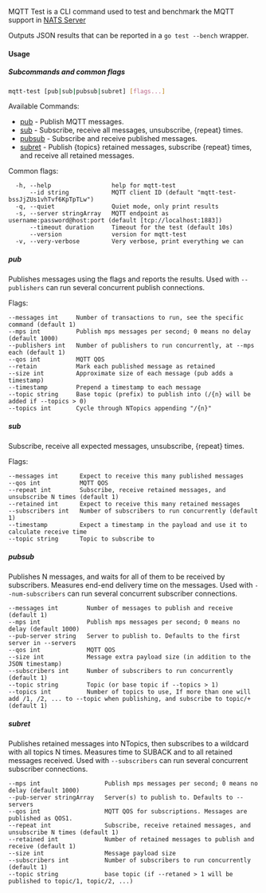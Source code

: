 MQTT Test is a CLI command used to test and benchmark the MQTT support in [NATS Server](https://github.com/nats-io/nats-server)

Outputs JSON results that can be reported in a `go test --bench` wrapper.

#### Usage

##### Subcommands and common flags

```sh
mqtt-test [pub|sub|pubsub|subret] [flags...]
```

Available Commands:
- [pub](#pub) - Publish MQTT messages.
- [sub](#sub) - Subscribe, receive all messages, unsubscribe, {repeat} times.
- [pubsub](#pubsub) - Subscribe and receive published messages.
- [subret](#subret) - Publish {topics} retained messages, subscribe {repeat} times, and receive all retained messages.

Common flags:
```
  -h, --help                 help for mqtt-test
      --id string            MQTT client ID (default "mqtt-test-bssJjZUs1vhTvf6KpTpTLw")
  -q, --quiet                Quiet mode, only print results
  -s, --server stringArray   MQTT endpoint as username:password@host:port (default [tcp://localhost:1883])
      --timeout duration     Timeout for the test (default 10s)
      --version              version for mqtt-test
  -v, --very-verbose         Very verbose, print everything we can
```

##### pub

Publishes messages using the flags and reports the results. Used with `--publishers` can run several concurrent publish connections.

Flags:

```
--messages int     Number of transactions to run, see the specific command (default 1)
--mps int          Publish mps messages per second; 0 means no delay (default 1000)
--publishers int   Number of publishers to run concurrently, at --mps each (default 1)
--qos int          MQTT QOS
--retain           Mark each published message as retained
--size int         Approximate size of each message (pub adds a timestamp)
--timestamp        Prepend a timestamp to each message
--topic string     Base topic (prefix) to publish into (/{n} will be added if --topics > 0)
--topics int       Cycle through NTopics appending "/{n}"
```

##### sub

Subscribe, receive all expected messages, unsubscribe, {repeat} times.

Flags:

```
--messages int      Expect to receive this many published messages
--qos int           MQTT QOS
--repeat int        Subscribe, receive retained messages, and unsubscribe N times (default 1)
--retained int      Expect to receive this many retained messages
--subscribers int   Number of subscribers to run concurrently (default 1)
--timestamp         Expect a timestamp in the payload and use it to calculate receive time
--topic string      Topic to subscribe to
```

##### pubsub

Publishes N messages, and waits for all of them to be received by subscribers. Measures end-end delivery time on the messages. Used with `--num-subscribers` can run several concurrent subscriber connections.

```
--messages int        Number of messages to publish and receive (default 1)
--mps int             Publish mps messages per second; 0 means no delay (default 1000)
--pub-server string   Server to publish to. Defaults to the first server in --servers
--qos int             MQTT QOS
--size int            Message extra payload size (in addition to the JSON timestamp)
--subscribers int     Number of subscribers to run concurrently (default 1)
--topic string        Topic (or base topic if --topics > 1)
--topics int          Number of topics to use, If more than one will add /1, /2, ... to --topic when publishing, and subscribe to topic/+ (default 1)
```

##### subret

Publishes retained messages into NTopics, then subscribes to a wildcard with all
topics N times. Measures time to SUBACK and to all retained messages received.
Used with `--subscribers` can run several concurrent subscriber connections.

```
--mps int                  Publish mps messages per second; 0 means no delay (default 1000)
--pub-server stringArray   Server(s) to publish to. Defaults to --servers
--qos int                  MQTT QOS for subscriptions. Messages are published as QOS1.
--repeat int               Subscribe, receive retained messages, and unsubscribe N times (default 1)
--retained int             Number of retained messages to publish and receive (default 1)
--size int                 Message payload size
--subscribers int          Number of subscribers to run concurrently (default 1)
--topic string             base topic (if --retaned > 1 will be published to topic/1, topic/2, ...)
```
